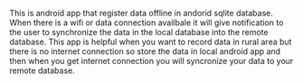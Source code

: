 This is android app that register data offline in andorid sqlite database. When there is a wifi or data connection availbale it will give 
notification to the user to synchronize the data in the local database into the remote database. This app is helpful when you want to
record data in rural area but there is no internet connection so store the data in local android app and then when you get internet 
connection you will syncronize your data to your remote database.

